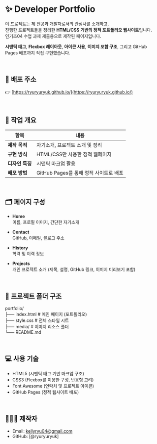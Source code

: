 # ✨ Developer Portfolio

이 프로젝트는 제 전공과 개발자로서의 관심사를 소개하고,  
진행한 프로젝트들을 정리한 **HTML/CSS 기반의 정적 포트폴리오 웹사이트**입니다.<br>
인기초04 수업 과제 제출용으로 제작된 페이지입니다.

**시맨틱 태그**, **Flexbox 레이아웃**, **아이콘 사용**, **이미지 포함 구조**, 그리고 GitHub Pages 배포까지 직접 구현했습니다.

<br>

## 🔗 배포 주소

👉 [https://ryuryuryuk.github.io/](https://ryuryuryuk.github.io/)

<br>

## 📌 작업 개요

| 항목         | 내용 |
|--------------|------|
| **제작 목적** | 자기소개, 프로젝트 소개 및 정리 |
| **구현 방식** | HTML/CSS만 사용한 정적 웹페이지 |
| **디자인 특징** | 시맨틱 마크업 활용 |
| **배포 방법** | GitHub Pages를 통해 정적 사이트로 배포 |

<br>

## 🗂️ 페이지 구성

- **Home**  
  이름, 프로필 이미지, 간단한 자기소개

- **Contact**  
  GitHub, 이메일, 블로그 주소

- **History**  
  학력 및 이력 정보

- **Projects**  
  개인 프로젝트 소개 (제목, 설명, GitHub 링크, 이미지 미리보기 포함)  

<br>

## 📁 프로젝트 폴더 구조
portfolio/ <br>
├── index.html # 메인 페이지 (포트폴리오) <br>
├── style.css # 전체 스타일 시트 <br>
├── media/ # 이미지 리소스 폴더 <br>
└── README.md <br>

<br>

## 💻 사용 기술

- HTML5 (시맨틱 태그 기반 마크업 구조)
- CSS3 (Flexbox를 이용한 구성, 반응형 고려)
- Font Awesome (연락처 및 프로젝트 아이콘)
- GitHub Pages (정적 웹사이트 배포)

<br>

## 🙋🏻‍♀️ 제작자

- Email: kellyryu04@gmail.com  
- GitHub: [@ryuryuryuk]
